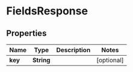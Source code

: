 # FieldsResponse

## Properties
Name | Type | Description | Notes
------------ | ------------- | ------------- | -------------
**key** | **String** |  |  [optional]
